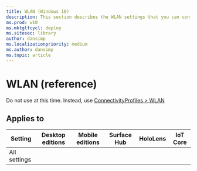 ```yaml
---
title: WLAN (Windows 10)
description: This section describes the WLAN settings that you can configure in provisioning packages for Windows 10 using Windows Configuration Designer.
ms.prod: w10
ms.mktglfcycl: deploy
ms.sitesec: library
author: dansimp
ms.localizationpriority: medium
ms.author: dansimp
ms.topic: article
---
```


# WLAN (reference)


Do not use at this time. Instead, use [ConnectivityProfiles > WLAN](wcd-connectivityprofiles.md#wlan)


## Applies to

| Setting   | Desktop editions | Mobile editions | Surface Hub | HoloLens | IoT Core |
| --- | :---: | :---: | :---: | :---: | :---: |
| All settings |  |  |  |  |   |

